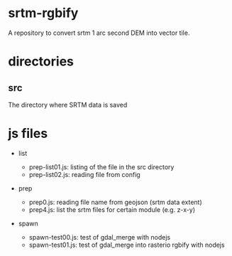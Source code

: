 # srtm-rgbify
A repository to convert srtm 1 arc second DEM into vector tile. 

# directories
## src 
The directory where SRTM data is saved



# js files 

* list
    * prep-list01.js: listing of the file in the src directory
    * prep-list02.js: reading file from config

* prep
    * prep0.js: reading file name from geojson (srtm data extent)
    * prep4.js: list the srtm files for certain module (e.g. z-x-y)


* spawn
    * spawn-test00.js: test of gdal_merge with nodejs
    * spawn-test01.js: test of gdal_merge into rasterio rgbify with nodejs
